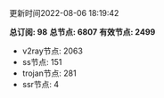 更新时间2022-08-06 18:19:42

**总订阅: 98**
**总节点: 6807**
**有效节点: 2499**
- v2ray节点: 2063
- ss节点: 151
- trojan节点: 281
- ssr节点: 4
